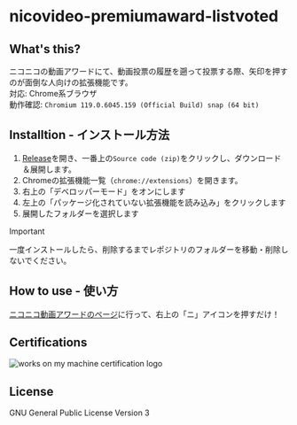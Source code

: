 # nicovideo-premiumaward-listvoted
## What's this?
ニコニコの動画アワードにて、動画投票の履歴を遡って投票する際、矢印を押すのが面倒な人向けの拡張機能です。  
対応: Chrome系ブラウザ  
動作確認: `Chromium 119.0.6045.159 (Official Build) snap (64 bit)`

## Installtion - インストール方法
1. [Release](https://github.com/okaits/nicovideo-premiumaward-listvoted/releases/)を開き、一番上の`Source code (zip)`をクリックし、ダウンロード＆展開します。
2. Chromeの拡張機能一覧（`chrome://extensions`）を開きます。
3. 右上の「デベロッパーモード」をオンにします
4. 左上の「パッケージ化されていない拡張機能を読み込み」をクリックします
5. 展開したフォルダーを選択します

> [!IMPORTANT]
> 一度インストールしたら、削除するまでレポジトリのフォルダーを移動・削除しないでください。

## How to use - 使い方
[ニコニコ動画アワードのページ](https://site.nicovideo.jp/premiumaward)に行って、右上の「ニ」アイコンを押すだけ！  

## Certifications
![works on my machine certification logo](https://blog.codinghorror.com/content/images/uploads/2007/03/6a0120a85dcdae970b0128776ff992970c-pi.png "works on my machine")

## License
GNU General Public License Version 3